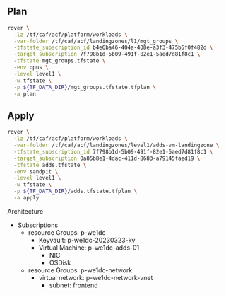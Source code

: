 ## Plan

```bash
rover \
  -lz /tf/caf/acf/platform/workloads \
  -var-folder /tf/caf/acf/landingzones/l1/mgt_groups \
  -tfstate_subscription_id b4e6ba46-404a-408e-a3f3-475b5f0f482d \
  -target_subscription 7f798b1d-5b09-491f-82e1-5aed7d81f8c1 \
  -tfstate mgt_groups.tfstate \
  -env opus \
  -level level1 \
  -w tfstate \
  -p ${TF_DATA_DIR}/mgt_groups.tfstate.tfplan \
  -a plan
```

## Apply

```bash
rover \
  -lz /tf/caf/acf/platform/workloads \
  -var-folder /tf/caf/acf/landingzones/level1/adds-vm-landingzone \
  -tfstate_subscription_id 7f798b1d-5b09-491f-82e1-5aed7d81f8c1 \
  -target_subscription 0a85b8e1-4dac-411d-8683-a79145faed19 \
  -tfstate adds.tfstate \
  -env sandpit \
  -level level1 \
  -w tfstate \
  -p ${TF_DATA_DIR}/adds.tfstate.tfplan \
  -a apply
```
Architecture

* Subscriptions
  * resource Groups: p-we1dc
    * Keyvault: p-we1dc-20230323-kv
    * Virtual Machine: p-we1dc-adds-01
      * NIC
      * OSDisk
  * resource Groups: p-we1dc-network
    * virtual network: p-we1dc-network-vnet
      * subnet: frontend

